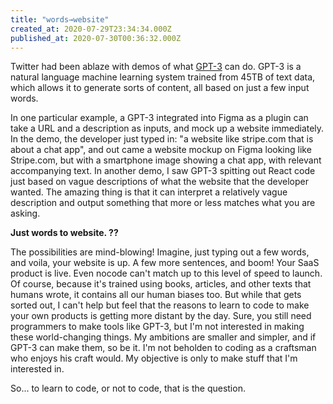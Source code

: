 ```yaml
---
title: "words→website"
created_at: 2020-07-29T23:34:34.000Z
published_at: 2020-07-30T00:36:32.000Z
---
```

Twitter had been ablaze with demos of what [GPT-3](https://www.wired.co.uk/article/gpt-3-openai-examples) can do. GPT-3 is a natural language machine learning system trained from 45TB of text data, which allows it to generate sorts of content, all based on just a few input words.

  

In one particular example, a GPT-3 integrated into Figma as a plugin can take a URL and a description as inputs, and mock up a website immediately. In the demo, the developer just typed in: "a website like stripe.com that is about a chat app", and out came a website mockup on Figma looking like Stripe.com, but with a smartphone image showing a chat app, with relevant accompanying text. In another demo, I saw GPT-3 spitting out React code just based on vague descriptions of what the website that the developer wanted. The amazing thing is that it can interpret a relatively vague description and output something that more or less matches what you are asking.

  

**Just words to website. ??**

  

The possibilities are mind-blowing! Imagine, just typing out a few words, and voila, your website is up. A few more sentences, and boom! Your SaaS product is live. Even nocode can't match up to this level of speed to launch. Of course, because it's trained using books, articles, and other texts that humans wrote, it contains all our human biases too. But while that gets sorted out, I can't help but feel that the reasons to learn to code to make your own products is getting more distant by the day. Sure, you still need programmers to make tools like GPT-3, but I'm not interested in making these world-changing things. My ambitions are smaller and simpler, and if GPT-3 can make them, so be it. I'm not beholden to coding as a craftsman who enjoys his craft would. My objective is only to make stuff that I'm interested in.

  

So... to learn to code, or not to code, that is the question.
